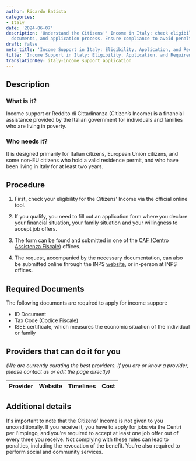 ```yaml
---
author: Ricardo Batista
categories:
- Italy
date: '2024-06-07'
description: 'Understand the Citizens'' Income in Italy: check eligibility, required
  documents, and application process. Ensure compliance to avoid penalties and revocation.'
draft: false
meta_title: 'Income Support in Italy: Eligibility, Application, and Requirements'
title: 'Income Support in Italy: Eligibility, Application, and Requirements'
translationKey: italy-income_support_application
---
```


## Description
### What is it?
Income support or Reddito di Cittadinanza (Citizen’s Income) is a financial assistance provided by the Italian government for individuals and families who are living in poverty.

### Who needs it?
It is designed primarily for Italian citizens, European Union citizens, and some non-EU citizens who hold a valid residence permit, and who have been living in Italy for at least two years.

## Procedure

1. First, check your eligibility for the Citizens’ Income via the official online tool.

2. If you qualify, you need to fill out an application form where you declare your financial situation, your family situation and your willingness to accept job offers.

3. The form can be found and submitted in one of the [CAF (Centro Assistenza Fiscale)](https://www.caf.cgil.it/) offices.

4. The request, accompanied by the necessary documentation, can also be submitted online through the INPS [website](https://www.inps.it), or in-person at INPS offices. 

## Required Documents

The following documents are required to apply for income support:

- ID Document
- Tax Code (Codice Fiscale)
- ISEE certificate, which measures the economic situation of the individual or family

## Providers that can do it for you

_(We are currently curating the best providers. If you are or know a provider, please contact us or edit the page directly)_

| Provider        |     Website     |     Timelines    |       Cost      |
| --------------- | --------------- |  :-------------: | :-------------: |

## Additional details

It's important to note that the Citizens' Income is not given to you unconditionally. If you receive it, you have to apply for jobs via the Centri per l'impiego, and you're required to accept at least one job offer out of every three you receive. Not complying with these rules can lead to penalties, including the revocation of the benefit. You're also required to perform social and community services.